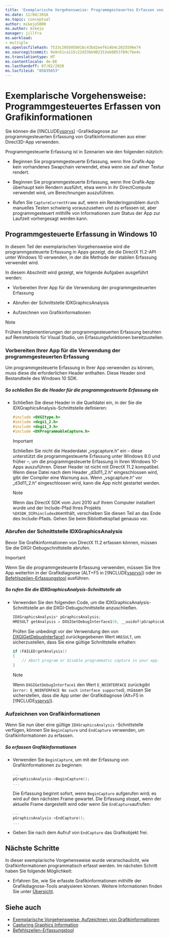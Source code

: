 ```yaml
---
title: 'Exemplarische Vorgehensweise: Programmgesteuertes Erfassen von Grafikinformationen | Microsoft-Dokumentation'
ms.date: 11/04/2016
ms.topic: conceptual
author: mikejo5000
ms.author: mikejo
manager: jillfra
ms.workload:
- multiple
ms.openlocfilehash: 7533c205b95b016c43bd2eef614b4c2825596e74
ms.sourcegitcommit: 9a9c61ca115c22d33bb902153eb0853789c7be4c
ms.translationtype: HT
ms.contentlocale: de-DE
ms.lasthandoff: 07/02/2020
ms.locfileid: "85835653"
---
```

# <a name="walkthrough-capturing-graphics-information-programmatically"></a>Exemplarische Vorgehensweise: Programmgesteuertes Erfassen von Grafikinformationen
Sie können die [!INCLUDE[vsprvs](../../code-quality/includes/vsprvs_md.md)] -Grafikdiagnose zur programmgesteuerten Erfassung von Grafikinformationen aus einer Direct3D-App verwenden.

Programmgesteuerte Erfassung ist in Szenarien wie den folgenden nützlich:

- Beginnen Sie programmgesteuerte Erfassung, wenn Ihre Grafik-App kein vorhandenes Swapchain verwendet, etwa wenn sie auf einer Textur rendert.

- Beginnen Sie programmgesteuerte Erfassung, wenn Ihre Grafik-App überhaupt kein Rendern ausführt, etwa wenn in ihr DirectCompute verwendet wird, um Berechnungen auszuführen.

- Rufen Sie `CaptureCurrentFrame` auf, wenn ein Renderingproblem durch manuelles Testen schwierig vorauszusehen und zu erfassen ist, aber programmgesteuert mithilfe von Informationen zum Status der App zur Laufzeit vorhergesagt werden kann.

## <a name="programmatic-capture-in-windows-10"></a><a name="CaptureDX11_2"></a> Programmgesteuerte Erfassung in Windows 10
In diesem Teil der exemplarischen Vorgehensweise wird die programmgesteuerte Erfassung in Apps gezeigt, die die DirectX 11.2-API unter Windows 10 verwenden, in der die Methode der stabilen Erfassung verwendet wird.

In diesem Abschnitt wird gezeigt, wie folgende Aufgaben ausgeführt werden:

- Vorbereiten Ihrer App für die Verwendung der programmgesteuerten Erfassung

- Abrufen der Schnittstelle IDXGraphicsAnalysis

- Aufzeichnen von Grafikinformationen

> [!NOTE]
> Frühere Implementierungen der programmgesteuerten Erfassung beruhten auf Remotetools für Visual Studio, um Erfassungsfunktionen bereitzustellen.

### <a name="preparing-your-app-to-use-programmatic-capture"></a>Vorbereiten Ihrer App für die Verwendung der programmgesteuerten Erfassung
Um programmgesteuerte Erfassung in Ihrer App verwenden zu können, muss diese die erforderlichen Header enthalten. Diese Header sind Bestandteile des Windows 10 SDK.

##### <a name="to-include-programmatic-capture-headers"></a>So schließen Sie die Header für die programmgesteuerte Erfassung ein

- Schließen Sie diese Header in die Quelldatei ein, in der Sie die IDXGraphicsAnalysis-Schnittstelle definieren:

    ```cpp
    #include <DXGItype.h>
    #include <dxgi1_2.h>
    #include <dxgi1_3.h>
    #include <DXProgrammableCapture.h>
    ```

    > [!IMPORTANT]
    > Schließen Sie nicht die Headerdatei „vsgcapture.h“ ein – diese unterstützt die programmgesteuerte Erfassung unter Windows 8.0 und früher –, um die programmgesteuerte Erfassung in Ihren Windows 10-Apps auszuführen. Dieser Header ist nicht mit DirectX 11.2 kompatibel. Wenn diese Datei nach dem Header „d3d11_2.h“ eingeschlossen wird, gibt der Compiler eine Warnung aus. Wenn „vsgcapture.h“ vor „d3d11_2.h“ eingeschlossen wird, kann die App nicht gestartet werden.

    > [!NOTE]
    > Wenn das DirectX SDK vom Juni 2010 auf Ihrem Computer installiert wurde und der Include-Pfad Ihres Projekts `%DXSDK_DIR%includex86`enthält, verschieben Sie diesen Teil an das Ende des Include-Pfads. Gehen Sie beim Bibliothekspfad genauso vor.

### <a name="getting-the-idxgraphicsanalysis-interface"></a>Abrufen der Schnittstelle IDXGraphicsAnalysis
Bevor Sie Grafikinformationen von DirectX 11.2 erfassen können, müssen Sie die DXGI-Debugschnittstelle abrufen.

> [!IMPORTANT]
> Wenn Sie die programmgesteuerte Erfassung verwenden, müssen Sie Ihre App weiterhin in der Grafikdiagnose (ALT+F5 in [!INCLUDE[vsprvs](../../code-quality/includes/vsprvs_md.md)]) oder im [Befehlszeilen-Erfassungstool](command-line-capture-tool.md) ausführen.

##### <a name="to-get-the-idxgraphicsanalysis-interface"></a>So rufen Sie die IDXGraphicsAnalysis-Schnittstelle ab

- Verwenden Sie den folgenden Code, um die IDXGraphicsAnalysis-Schnittstelle an die DXGI-Debugschnittstelle anzuschließen.

  ```cpp
  IDXGraphicsAnalysis* pGraphicsAnalysis;
  HRESULT getAnalysis = DXGIGetDebugInterface1(0, __uuidof(pGraphicsAnalysis), reinterpret_cast<void**>(&pGraphicsAnalysis));
  ```

  Prüfen Sie unbedingt vor der Verwendung den von [DXGIGetDebugInterface1](/windows/desktop/api/dxgi1_3/nf-dxgi1_3-dxgigetdebuginterface1) zurückgegebenen Wert `HRESULT`, um sicherzustellen, dass Sie eine gültige Schnittstelle erhalten:

  ```cpp
  if (FAILED(getAnalysis))
  {
      // Abort program or disable programmatic capture in your app.
  }
  ```

  > [!NOTE]
  > Wenn `DXGIGetDebugInterface1` den Wert `E_NOINTERFACE` zurückgibt (`error: E_NOINTERFACE No such interface supported`), müssen Sie sicherstellen, dass die App unter der Grafikdiagnose (Alt+F5 in [!INCLUDE[vsprvs](../../code-quality/includes/vsprvs_md.md)]).

### <a name="capturing-graphics-information"></a>Aufzeichnen von Grafikinformationen
Wenn Sie nun über eine gültige `IDXGraphicsAnalysis` -Schnittstelle verfügen, können Sie `BeginCapture` und `EndCapture` verwenden, um Grafikinformationen zu erfassen.

##### <a name="to-capture-graphics-information"></a>So erfassen Grafikinformationen

- Verwenden Sie `BeginCapture`, um mit der Erfassung von Grafikinformationen zu beginnen:

    ```cpp
    ...
    pGraphicsAnalysis->BeginCapture();
    ...
    ```

    Die Erfassung beginnt sofort, wenn `BeginCapture` aufgerufen wird; es wird auf den nächsten Frame gewartet. Die Erfassung stoppt, wenn der aktuelle Frame dargestellt wird oder wenn Sie `EndCapture`aufrufen:

    ```cpp
    ...
    pGraphicsAnalysis->EndCapture();
    ...
    ```

- Geben Sie nach dem Aufruf von `EndCapture` das Grafikobjekt frei.

## <a name="next-steps"></a>Nächste Schritte
In dieser exemplarische Vorgehensweise wurde veranschaulicht, wie Grafikinformationen programmatisch erfasst werden. Im nächsten Schritt haben Sie folgende Möglichkeit:

- Erfahren Sie, wie Sie erfasste Grafikinformationen mithilfe der Grafikdiagnose-Tools analysieren können. Weitere Informationen finden Sie unter [Übersicht](overview-of-visual-studio-graphics-diagnostics.md).

## <a name="see-also"></a>Siehe auch
- [Exemplarische Vorgehensweise: Aufzeichnen von Grafikinformationen](walkthrough-capturing-graphics-information.md)
- [Capturing Graphics Information](capturing-graphics-information.md)
- [Befehlszeilen-Erfassungstool](command-line-capture-tool.md)
